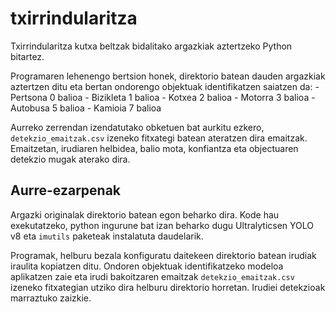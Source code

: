 # txirrindularitza
Txirrindularitza kutxa beltzak bidalitako argazkiak aztertzeko Python bitartez.

Programaren lehenengo bertsion honek, direktorio batean dauden argazkiak aztertzen ditu eta bertan ondorengo objektuak identifikatzen saiatzen da:
    - Pertsona 0 balioa
    - Bizikleta 1 balioa
    - Kotxea 2 balioa
    - Motorra 3 balioa
    - Autobusa 5 balioa
    - Kamioia 7 balioa

Aurreko zerrendan izendatutako obketuen bat aurkitu ezkero, ``detekzio_emaitzak.csv`` izeneko fitxategi batean ateratzen dira emaitzak.
Emaitzetan, irudiaren helbidea, balio mota, konfiantza eta objectuaren detekzio mugak aterako dira.

## Aurre-ezarpenak
Argazki originalak direktorio batean egon beharko dira. Kode hau exekutatzeko, python ingurune bat izan beharko dugu  Ultralyticsen YOLO v8 eta ``imutils`` paketeak instalatuta daudelarik. 

Programak, helburu bezala konfiguratu daitekeen direktorio batean irudiak iraulita kopiatzen ditu. Ondoren objektuak identifikatzeko modeloa aplikatzen zaie eta irudi bakoitzaren emaitzak ``detekzio_emaitzak.csv`` izeneko fitxategian utziko dira helburu direktorio horretan. Irudiei detekzioak marraztuko zaizkie.



